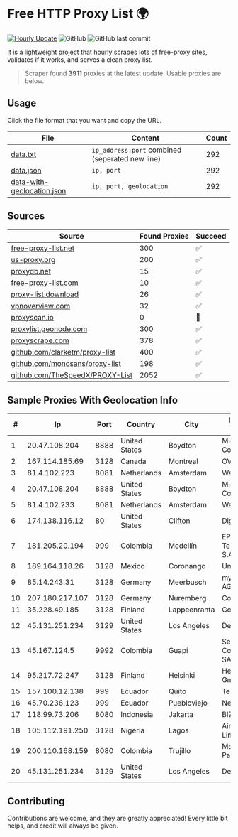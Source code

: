 
# Free HTTP Proxy List 🌍

[![Hourly Update](https://github.com/mertguvencli/http-proxy-list/actions/workflows/main.yml/badge.svg?branch=main)](https://github.com/mertguvencli/http-proxy-list/actions/workflows/main.yml)
![GitHub](https://img.shields.io/github/license/mertguvencli/http-proxy-list)
![GitHub last commit](https://img.shields.io/github/last-commit/mertguvencli/http-proxy-list)

It is a lightweight project that hourly scrapes lots of free-proxy sites, validates if it works, and serves a clean proxy list.


> Scraper found **3911** proxies at the latest update. Usable proxies are below.

## Usage

Click the file format that you want and copy the URL.


|File|Content|Count|
|----|-------|-----|
|[data.txt](https://raw.githubusercontent.com/mertguvencli/http-proxy-list/main/proxy-list/data.txt)|`ip_address:port` combined (seperated new line)|292|
|[data.json](https://raw.githubusercontent.com/mertguvencli/http-proxy-list/main/proxy-list/data.json)|`ip, port`|292|
|[data-with-geolocation.json](https://raw.githubusercontent.com/mertguvencli/http-proxy-list/main/proxy-list/data-with-geolocation.json)|`ip, port, geolocation`|292|

## Sources

|Source|Found Proxies|Succeed|
|------|-------------|-------|
|[free-proxy-list.net](https://free-proxy-list.net)|300|✅|
|[us-proxy.org](https://www.us-proxy.org)|200|✅|
|[proxydb.net](http://proxydb.net)|15|✅|
|[free-proxy-list.com](https://free-proxy-list.com/?page=&port=&type%5B%5D=http&type%5B%5D=https&up_time=0&search=Search)|10|✅|
|[proxy-list.download](https://www.proxy-list.download/HTTP)|26|✅|
|[vpnoverview.com](https://vpnoverview.com/privacy/anonymous-browsing/free-proxy-servers)|32|✅|
|[proxyscan.io](https://www.proxyscan.io)|0|🚫|
|[proxylist.geonode.com](https://proxylist.geonode.com/api/proxy-list?limit=300&page=1&sort_by=lastChecked&sort_type=desc&protocols=http,https)|300|✅|
|[proxyscrape.com](https://api.proxyscrape.com/v2/?request=displayproxies&protocol=http&timeout=10000&country=all&ssl=all&anonymity=all)|378|✅|
|[github.com/clarketm/proxy-list](https://raw.githubusercontent.com/clarketm/proxy-list/master/proxy-list-raw.txt)|400|✅|
|[github.com/monosans/proxy-list](https://raw.githubusercontent.com/monosans/proxy-list/main/proxies/http.txt)|198|✅|
|[github.com/TheSpeedX/PROXY-List](https://raw.githubusercontent.com/TheSpeedX/PROXY-List/master/http.txt)|2052|✅|


## Sample Proxies With Geolocation Info

|#|Ip|Port|Country|City|Internet Service Provider|
|-|--|----|-------|----|-------------------------|
|1|20.47.108.204|8888|United States|Boydton|Microsoft Corporation|
|2|167.114.185.69|3128|Canada|Montreal|OVH SAS|
|3|81.4.102.223|8081|Netherlands|Amsterdam|WeservIT|
|4|20.47.108.204|8888|United States|Boydton|Microsoft Corporation|
|5|81.4.102.233|8081|Netherlands|Amsterdam|WeservIT|
|6|174.138.116.12|80|United States|Clifton|DigitalOcean, LLC|
|7|181.205.20.194|999|Colombia|Medellín|EPM Telecomunicaciones S.A. E.S.P.|
|8|189.164.118.26|3128|Mexico|Coronango|Uninet S.A. de C.V|
|9|85.14.243.31|3128|Germany|Meerbusch|myLoc managed IT AG|
|10|207.180.217.107|3128|Germany|Nuremberg|Contabo GmbH|
|11|35.228.49.185|3128|Finland|Lappeenranta|Google LLC|
|12|45.131.251.234|3129|United States|Los Angeles|DediPath|
|13|45.167.124.5|9992|Colombia|Guapi|Sepcom Comunicaciones SAS|
|14|95.217.72.247|3128|Finland|Helsinki|Hetzner Online GmbH|
|15|157.100.12.138|999|Ecuador|Quito|Telconet S.A|
|16|45.70.236.123|999|Ecuador|Puebloviejo|Nedetel S.A.|
|17|118.99.73.206|8080|Indonesia|Jakarta|BIZNET|
|18|105.112.191.250|3128|Nigeria|Lagos|Airtel Networks Limited|
|19|200.110.168.159|8080|Colombia|Trujillo|Media Commerce Partners S.A|
|20|45.131.251.234|3129|United States|Los Angeles|DediPath|



## Contributing

Contributions are welcome, and they are greatly appreciated! Every
little bit helps, and credit will always be given.

